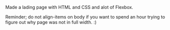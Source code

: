 Made a lading page with HTML and CSS and alot of Flexbox.

Reminder; do not align-items on body if you want to spend an hour trying to figure out why page was not in full width. :)